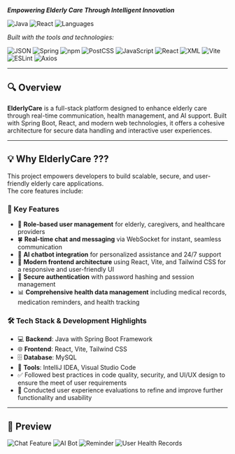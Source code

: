 _**Empowering Elderly Care Through Intelligent Innovation**_

![Java](https://img.shields.io/badge/Java-25.1%25-orange)
![React](https://img.shields.io/badge/React.JS-63.2%25-yellow)
![Languages](https://img.shields.io/badge/languages-4-blue)

_Built with the tools and technologies:_

![JSON](https://img.shields.io/badge/-JSON-black?logo=json&logoColor=white)
![Spring](https://img.shields.io/badge/-Spring-black?logo=spring&logoColor=white)
![npm](https://img.shields.io/badge/-npm-red?logo=npm&logoColor=white)
![PostCSS](https://img.shields.io/badge/-PostCSS-darkorange)
![JavaScript](https://img.shields.io/badge/-JavaScript-yellow?logo=javascript&logoColor=black)
![React](https://img.shields.io/badge/-React-61DAFB?logo=react&logoColor=white)
![XML](https://img.shields.io/badge/-XML-blueviolet)
![Vite](https://img.shields.io/badge/-Vite-646CFF?logo=vite&logoColor=white)
![ESLint](https://img.shields.io/badge/-ESLint-purple?logo=eslint)
![Axios](https://img.shields.io/badge/-Axios-5A29E4)

---

## 🔍 Overview

**ElderlyCare** is a full-stack platform designed to enhance elderly care through real-time communication, health management, and AI support. Built with Spring Boot, React, and modern web technologies, it offers a cohesive architecture for secure data handling and interactive user experiences.

---

## 💡 Why ElderlyCare ???

This project empowers developers to build scalable, secure, and user-friendly elderly care applications.  
The core features include:

### 🔧 Key Features

- 🌟 **Role-based user management** for elderly, caregivers, and healthcare providers  
- 🍀 **Real-time chat and messaging** via WebSocket for instant, seamless communication  
- 🤖 **AI chatbot integration** for personalized assistance and 24/7 support  
- 🎨 **Modern frontend architecture** using React, Vite, and Tailwind CSS for a responsive and user-friendly UI  
- 🔐 **Secure authentication** with password hashing and session management  
- 📊 **Comprehensive health data management** including medical records, medication reminders, and health tracking  

### 🛠️ Tech Stack & Development Highlights

- 💻 **Backend**: Java with Spring Boot Framework 
- 🌐 **Frontend**: React, Vite, Tailwind CSS  
- 🗄️ **Database**: MySQL  
- 🧰 **Tools**: IntelliJ IDEA, Visual Studio Code  
- ✅ Followed best practices in code quality, security, and UI/UX design to ensure the meet of user requirements
- 🧪 Conducted user experience evaluations to refine and improve further functionality and usability

---

## 📸 Preview

![Chat Feature](./screenshots/chat-feature.png)
![AI Bot](./screenshots/ai-chatbot.png)
![Reminder](./screenshots/ai-chatbot.png)
![User Health Records](./screenshots/ai-chatbot.png)

